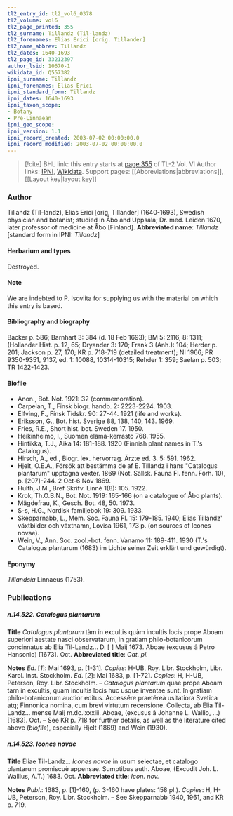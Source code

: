 ```yaml
---
tl2_entry_id: tl2_vol6_0378
tl2_volume: vol6
tl2_page_printed: 355
tl2_surname: Tillandz (Til-landz)
tl2_forenames: Elias Erici [orig. Tillander]
tl2_name_abbrev: Tillandz
tl2_dates: 1640-1693
tl2_page_id: 33212397
author_lsid: 10670-1
wikidata_id: Q557382
ipni_surname: Tillandz
ipni_forenames: Elias Erici
ipni_standard_form: Tillandz
ipni_dates: 1640-1693
ipni_taxon_scope: 
- Botany
- Pre-Linnaean
ipni_geo_scope: 
ipni_version: 1.1
ipni_record_created: 2003-07-02 00:00:00.0
ipni_record_modified: 2003-07-02 00:00:00.0
---
```


> [!cite] BHL link: this entry starts at [page 355](https://www.biodiversitylibrary.org/page/33212397) of TL-2 Vol. VI
> Author links: [IPNI](https://www.ipni.org/a/10670-1), [Wikidata](https://www.wikidata.org/wiki/Q557382). Support pages: [[Abbreviations|abbreviations]], [[Layout key|layout key]]

### Author

Tillandz (Til-landz), Elias Erici \[orig. Tillander\] (1640-1693), Swedish physician and botanist; studied in Åbo and Uppsala; Dr. med. Leiden 1670, later professor of medicine at Åbo \[Finland\]. 
**Abbreviated name**: *Tillandz* \[standard form in IPNI: *Tillandz*\]

#### Herbarium and types

Destroyed.

#### Note

We are indebted to P. Isoviita for supplying us with the material on which this entry is based.

#### Bibliography and biography

Backer p. 586; Barnhart 3: 384 (d. 18 Feb 1693); BM 5: 2116, 8: 1311; (Hollander Hist. p. 12, 65; Dryander 3: 170; Frank 3 (Anh.): 104; Herder p. 201; Jackson p. 27, 170; KR p. 718-719 (detailed treatment); NI 1966; PR 9350-9351, 9137, ed. 1: 10088, 10314-10315; Rehder 1: 359; Saelan p. 503; TR 1422-1423.

#### Biofile

- Anon., Bot. Not. 1921: 32 (commemoration).
- Carpelan, T., Finsk biogr. handb. 2: 2223-2224. 1903.
- Elfving, F., Finsk Tidskr. 90: 27-44. 1921 (life and works).
- Eriksson, G., Bot. hist. Sverige 88, 138, 140, 143. 1969.
- Fries, R.E., Short hist. bot. Sweden 17. 1950.
- Heikinheimo, I., Suomen elämä-kerrasto 768. 1955.
- Hintikka, T.J., Aika 14: 181-188. 1920 (Finnish plant names in T.'s Catalogus).
- Hirsch, A., ed., Biogr. lex. hervorrag. Ärzte ed. 3. 5: 591. 1962.
- Hjelt, O.E.A., Försök att bestämma de af E. Tillandz i hans "Catalogus plantarum" upptagna vexter. 1869 (Not. Sällsk. Fauna Fl. fenn. Förh. 10), p. \[207\]-244. 2 Oct-6 Nov 1869.
- Hulth, J.M., Bref Skrifv. Linné 1(8): 105. 1922.
- Krok, Th.O.B.N., Bot. Not. 1919: 165-166 (on a catalogue of Åbo plants).
- Mägdefrau, K., Gesch. Bot. 48, 50. 1973.
- S-s, H.G., Nordisk familjebok 19: 309. 1933.
- Skepparnabb, L., Mem. Soc. Fauna Fl. 15: 179-185. 1940; Elias Tillandz' växtbilder och växtnamn, Lovisa 1961, 173 p. (on sources of Icones novae).
- Wein, V., Ann. Soc. zool.-bot. fenn. Vanamo 11: 189-411. 1930 (T.'s Catalogus plantarum (1683) im Lichte seiner Zeit erklärt und gewürdigt).

#### Eponymy

*Tillandsia* Linnaeus (1753).

### Publications

##### n.14.522. Catalogus plantarum

**Title**
*Catalogus plantarum* tàm in excultis quàm incultis locis prope Aboam superiori aestate nasci observatarum, in gratiam philo-botanicorum concinnatus ab Elia Til-Landz... D. \[ \] Maij 1673. Aboae (excusus â Petro Hansonio) \[1673\]. Oct.
**Abbreviated title**: *Cat. pl.*

**Notes**
*Ed*. \[*1*\]: Mai 1693, p. \[1-31\]. *Copies*: H-UB, Roy. Libr. Stockholm, Libr. Karol. Inst. Stockholm.
*Ed*. \[*2*\]: Mai 1683, p. \[1-72\]. *Copies*: H, H-UB, Peterson, Roy. Libr. Stockholm. – *Catalogus plantarum* quae prope Aboam tarn in excultis, quam incultis locis huc usque inventae sunt. In gratiam philo-botanicorum auctior editus. Accessêre praetéreà usitatiora Svetica atq; Finnonica nomina, cum brevi virtutum recensione. Collecta, ab Elia Til-Landz... mense Maij m.dc.lxxxiii. Aboae, (excusus â Johanne L. Wallio, ...) \[1683\]. Oct. – See KR p. 718 for further details, as well as the literature cited above (*biofile*), especially Hjelt (1869) and Wein (1930).

##### n.14.523. Icones novae

**Title**
Eliae Til-Landz... *Icones novae* in usum selectae, et catalogo plantarum promiscuè appensae. Sumptibus auth. Aboae, (Excudit Joh. L. Wallius, A.T.) 1683. Oct.
**Abbreviated title**: *Icon. nov.*

**Notes**
*Publ*.: 1683, p. \[1\]-160, (p. 3-160 have plates: 158 pl.). *Copies*: H, H-UB, Peterson, Roy. Libr. Stockholm. – See Skepparnabb 1940, 1961, and KR p. 719.

